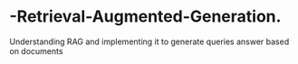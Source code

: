 # -Retrieval-Augmented-Generation.
Understanding RAG and implementing it to generate queries answer based on documents
